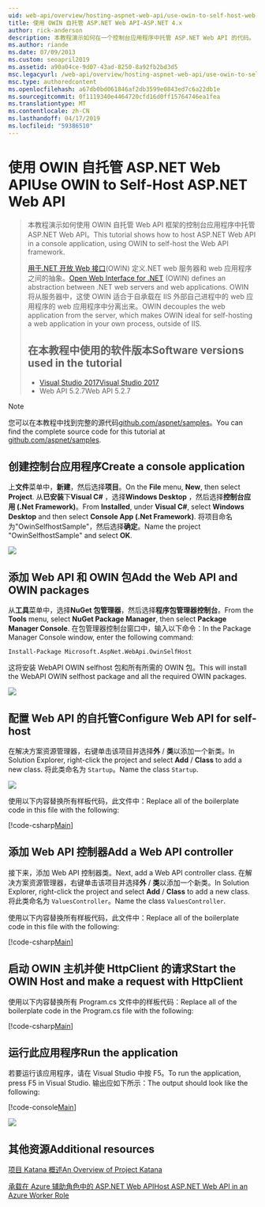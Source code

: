```yaml
---
uid: web-api/overview/hosting-aspnet-web-api/use-owin-to-self-host-web-api
title: 使用 OWIN 自托管 ASP.NET Web API-ASP.NET 4.x
author: rick-anderson
description: 本教程演示如何在一个控制台应用程序中托管 ASP.NET Web API 的代码。
ms.author: riande
ms.date: 07/09/2013
ms.custom: seoapril2019
ms.assetid: a90a04ce-9d07-43ad-8250-8a92fb2bd3d5
msc.legacyurl: /web-api/overview/hosting-aspnet-web-api/use-owin-to-self-host-web-api
msc.type: authoredcontent
ms.openlocfilehash: a67db0bd061846af2db3599e0843ed7c6a22db1e
ms.sourcegitcommit: 0f1119340e4464720cfd16d0ff15764746ea1fea
ms.translationtype: MT
ms.contentlocale: zh-CN
ms.lasthandoff: 04/17/2019
ms.locfileid: "59386510"
---
```

# <a name="use-owin-to-self-host-aspnet-web-api"></a><span data-ttu-id="b85bf-103">使用 OWIN 自托管 ASP.NET Web API</span><span class="sxs-lookup"><span data-stu-id="b85bf-103">Use OWIN to Self-Host ASP.NET Web API</span></span> 


> <span data-ttu-id="b85bf-104">本教程演示如何使用 OWIN 自托管 Web API 框架的控制台应用程序中托管 ASP.NET Web API。</span><span class="sxs-lookup"><span data-stu-id="b85bf-104">This tutorial shows how to host ASP.NET Web API in a console application, using OWIN to self-host the Web API framework.</span></span>
>
> <span data-ttu-id="b85bf-105">[用于.NET 开放 Web 接口](http://owin.org)(OWIN) 定义.NET web 服务器和 web 应用程序之间的抽象。</span><span class="sxs-lookup"><span data-stu-id="b85bf-105">[Open Web Interface for .NET](http://owin.org) (OWIN) defines an abstraction between .NET web servers and web applications.</span></span> <span data-ttu-id="b85bf-106">OWIN 将从服务器中，这使 OWIN 适合于自承载在 IIS 外部自己进程中的 web 应用程序的 web 应用程序中分离出来。</span><span class="sxs-lookup"><span data-stu-id="b85bf-106">OWIN decouples the web application from the server, which makes OWIN ideal for self-hosting a web application in your own process, outside of IIS.</span></span>
>
> ## <a name="software-versions-used-in-the-tutorial"></a><span data-ttu-id="b85bf-107">在本教程中使用的软件版本</span><span class="sxs-lookup"><span data-stu-id="b85bf-107">Software versions used in the tutorial</span></span>
>
>
> - [<span data-ttu-id="b85bf-108">Visual Studio 2017</span><span class="sxs-lookup"><span data-stu-id="b85bf-108">Visual Studio 2017</span></span>](https://visualstudio.microsoft.com/downloads/) 
> - <span data-ttu-id="b85bf-109">Web API 5.2.7</span><span class="sxs-lookup"><span data-stu-id="b85bf-109">Web API 5.2.7</span></span>


> [!NOTE]
> <span data-ttu-id="b85bf-110">您可以在本教程中找到完整的源代码[github.com/aspnet/samples](https://github.com/aspnet/samples/tree/master/samples/aspnet/WebApi/OwinSelfhostSample)。</span><span class="sxs-lookup"><span data-stu-id="b85bf-110">You can find the complete source code for this tutorial at [github.com/aspnet/samples](https://github.com/aspnet/samples/tree/master/samples/aspnet/WebApi/OwinSelfhostSample).</span></span>


## <a name="create-a-console-application"></a><span data-ttu-id="b85bf-111">创建控制台应用程序</span><span class="sxs-lookup"><span data-stu-id="b85bf-111">Create a console application</span></span>

<span data-ttu-id="b85bf-112">上**文件**菜单中，**新建**，然后选择**项目**。</span><span class="sxs-lookup"><span data-stu-id="b85bf-112">On the **File** menu,  **New**, then select **Project**.</span></span> <span data-ttu-id="b85bf-113">从**已安装**下**Visual C#** ，选择**Windows Desktop** ，然后选择**控制台应用 (.Net Framework)**。</span><span class="sxs-lookup"><span data-stu-id="b85bf-113">From **Installed**, under **Visual C#**, select **Windows Desktop** and then select **Console App (.Net Framework)**.</span></span> <span data-ttu-id="b85bf-114">将项目命名为"OwinSelfhostSample"，然后选择**确定**。</span><span class="sxs-lookup"><span data-stu-id="b85bf-114">Name the project "OwinSelfhostSample" and select **OK**.</span></span>

[![](use-owin-to-self-host-web-api/_static/image7.png)](use-owin-to-self-host-web-api/_static/image7.png)

## <a name="add-the-web-api-and-owin-packages"></a><span data-ttu-id="b85bf-115">添加 Web API 和 OWIN 包</span><span class="sxs-lookup"><span data-stu-id="b85bf-115">Add the Web API and OWIN packages</span></span>

<span data-ttu-id="b85bf-116">从**工具**菜单中，选择**NuGet 包管理器**，然后选择**程序包管理器控制台**。</span><span class="sxs-lookup"><span data-stu-id="b85bf-116">From the **Tools** menu, select **NuGet Package Manager**, then select **Package Manager Console**.</span></span> <span data-ttu-id="b85bf-117">在包管理器控制台窗口中，输入以下命令：</span><span class="sxs-lookup"><span data-stu-id="b85bf-117">In the Package Manager Console window, enter the following command:</span></span>

`Install-Package Microsoft.AspNet.WebApi.OwinSelfHost`

<span data-ttu-id="b85bf-118">这将安装 WebAPI OWIN selfhost 包和所有所需的 OWIN 包。</span><span class="sxs-lookup"><span data-stu-id="b85bf-118">This will install the WebAPI OWIN selfhost package and all the required OWIN packages.</span></span>

[![](use-owin-to-self-host-web-api/_static/image4.png)](use-owin-to-self-host-web-api/_static/image3.png)

## <a name="configure-web-api-for-self-host"></a><span data-ttu-id="b85bf-119">配置 Web API 的自托管</span><span class="sxs-lookup"><span data-stu-id="b85bf-119">Configure Web API for self-host</span></span>

<span data-ttu-id="b85bf-120">在解决方案资源管理器，右键单击该项目并选择**外** / **类**以添加一个新类。</span><span class="sxs-lookup"><span data-stu-id="b85bf-120">In Solution Explorer, right-click the project and select **Add** / **Class** to add a new class.</span></span> <span data-ttu-id="b85bf-121">将此类命名为 `Startup`。</span><span class="sxs-lookup"><span data-stu-id="b85bf-121">Name the class `Startup`.</span></span>

![](use-owin-to-self-host-web-api/_static/image5.png)

<span data-ttu-id="b85bf-122">使用以下内容替换所有样板代码，此文件中：</span><span class="sxs-lookup"><span data-stu-id="b85bf-122">Replace all of the boilerplate code in this file with the following:</span></span>

[!code-csharp[Main](use-owin-to-self-host-web-api/samples/sample1.cs)]

## <a name="add-a-web-api-controller"></a><span data-ttu-id="b85bf-123">添加 Web API 控制器</span><span class="sxs-lookup"><span data-stu-id="b85bf-123">Add a Web API controller</span></span>

<span data-ttu-id="b85bf-124">接下来，添加 Web API 控制器类。</span><span class="sxs-lookup"><span data-stu-id="b85bf-124">Next, add a Web API controller class.</span></span> <span data-ttu-id="b85bf-125">在解决方案资源管理器，右键单击该项目并选择**外** / **类**以添加一个新类。</span><span class="sxs-lookup"><span data-stu-id="b85bf-125">In Solution Explorer, right-click the project and select **Add** / **Class** to add a new class.</span></span> <span data-ttu-id="b85bf-126">将此类命名为 `ValuesController`。</span><span class="sxs-lookup"><span data-stu-id="b85bf-126">Name the class `ValuesController`.</span></span>

<span data-ttu-id="b85bf-127">使用以下内容替换所有样板代码，此文件中：</span><span class="sxs-lookup"><span data-stu-id="b85bf-127">Replace all of the boilerplate code in this file with the following:</span></span>

[!code-csharp[Main](use-owin-to-self-host-web-api/samples/sample2.cs)]

## <a name="start-the-owin-host-and-make-a-request-with-httpclient"></a><span data-ttu-id="b85bf-128">启动 OWIN 主机并使 HttpClient 的请求</span><span class="sxs-lookup"><span data-stu-id="b85bf-128">Start the OWIN Host and make a request with HttpClient</span></span>

<span data-ttu-id="b85bf-129">使用以下内容替换所有 Program.cs 文件中的样板代码：</span><span class="sxs-lookup"><span data-stu-id="b85bf-129">Replace all of the boilerplate code in the Program.cs file with the following:</span></span>

[!code-csharp[Main](use-owin-to-self-host-web-api/samples/sample3.cs)]

## <a name="run-the-application"></a><span data-ttu-id="b85bf-130">运行此应用程序</span><span class="sxs-lookup"><span data-stu-id="b85bf-130">Run the application</span></span>

<span data-ttu-id="b85bf-131">若要运行该应用程序，请在 Visual Studio 中按 F5。</span><span class="sxs-lookup"><span data-stu-id="b85bf-131">To run the application, press F5 in Visual Studio.</span></span> <span data-ttu-id="b85bf-132">输出应如下所示：</span><span class="sxs-lookup"><span data-stu-id="b85bf-132">The output should look like the following:</span></span>

[!code-console[Main](use-owin-to-self-host-web-api/samples/sample4.cmd)]

![](use-owin-to-self-host-web-api/_static/image6.png)

## <a name="additional-resources"></a><span data-ttu-id="b85bf-133">其他资源</span><span class="sxs-lookup"><span data-stu-id="b85bf-133">Additional resources</span></span>

[<span data-ttu-id="b85bf-134">项目 Katana 概述</span><span class="sxs-lookup"><span data-stu-id="b85bf-134">An Overview of Project Katana</span></span>](../../../aspnet/overview/owin-and-katana/an-overview-of-project-katana.md)

[<span data-ttu-id="b85bf-135">承载在 Azure 辅助角色中的 ASP.NET Web API</span><span class="sxs-lookup"><span data-stu-id="b85bf-135">Host ASP.NET Web API in an Azure Worker Role</span></span>](host-aspnet-web-api-in-an-azure-worker-role.md)
